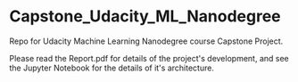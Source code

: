 # Capstone_Udacity_ML_Nanodegree
Repo for Udacity Machine Learning Nanodegree course Capstone Project.

Please read the Report.pdf for details of the project's development, and see the Jupyter Notebook for the details of it's architecture.
